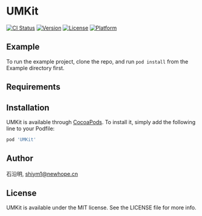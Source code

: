 # UMKit

[![CI Status](https://img.shields.io/travis/石沿明/UMKit.svg?style=flat)](https://travis-ci.org/石沿明/UMKit)
[![Version](https://img.shields.io/cocoapods/v/UMKit.svg?style=flat)](https://cocoapods.org/pods/UMKit)
[![License](https://img.shields.io/cocoapods/l/UMKit.svg?style=flat)](https://cocoapods.org/pods/UMKit)
[![Platform](https://img.shields.io/cocoapods/p/UMKit.svg?style=flat)](https://cocoapods.org/pods/UMKit)

## Example

To run the example project, clone the repo, and run `pod install` from the Example directory first.

## Requirements

## Installation

UMKit is available through [CocoaPods](https://cocoapods.org). To install
it, simply add the following line to your Podfile:

```ruby
pod 'UMKit'
```

## Author

石沿明, shiym1@newhope.cn

## License

UMKit is available under the MIT license. See the LICENSE file for more info.
